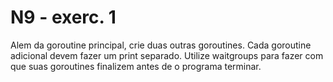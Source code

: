 # N9 - exerc. 1

Alem da goroutine principal, crie duas outras goroutines.
Cada goroutine adicional devem fazer um print separado.
Utilize waitgroups para fazer com que suas goroutines finalizem antes de o programa terminar.

